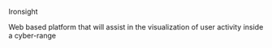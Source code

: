 Ironsight

Web based platform that will assist in the visualization of user activity inside a cyber-range

